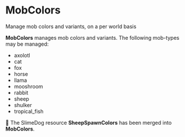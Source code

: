 # MobColors
Manage mob colors and variants, on a per world basis 

**MobColors** manages mob colors and variants. The following mob-types may be managed:
- axolotl
- cat
- fox
- horse
- llama
- mooshroom
- rabbit
- sheep
- shulker
- tropical_fish

🚩 The SlimeDog resource **SheepSpawnColors** has been merged into **MobColors**.
